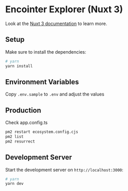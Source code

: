 # Encointer Explorer (Nuxt 3)

Look at the [Nuxt 3 documentation](https://nuxt.com/docs/getting-started/introduction) to learn more.

## Setup

Make sure to install the dependencies:

```bash
# yarn
yarn install
```

## Environment Variables

Copy `.env.sample` to `.env` and adjust the values


## Production

Check app.config.ts

```bash
pm2 restart ecosystem.config.cjs
pm2 list
pm2 resurrect
```

## Development Server

Start the development server on `http://localhost:3000`:

```bash
# yarn
yarn dev
```
